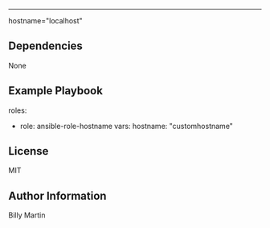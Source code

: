 --------------
hostname="localhost"

Dependencies
------------
None

Example Playbook
--------------
 roles:
  - role: ansible-role-hostname
    vars: 
      hostname: "customhostname"



License
-------
MIT

Author Information
-----------------
Billy Martin

